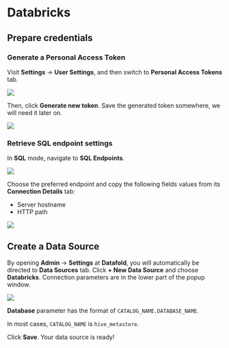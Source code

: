 # Databricks

## Prepare credentials

### Generate a Personal Access Token

Visit **Settings** → **User Settings**, and then switch to **Personal Access Tokens** tab.

![](../../.gitbook/assets/1\_Screen\_Shot\_2022-06-02\_at\_6\_30\_29\_PM.png)

Then, click **Generate new token**. Save the generated token somewhere, we will need it later on.

![](../../.gitbook/assets/2\_Screen\_Shot\_2022-06-02\_at\_6\_31\_22\_PM.png)

### Retrieve SQL endpoint settings

In **SQL** mode, navigate to **SQL Endpoints**.

![](../../.gitbook/assets/3\_Screen\_Shot\_2022-06-02\_at\_6\_36\_38\_PM.png)

Choose the preferred endpoint and copy the following fields values from its **Connection Details** tab:

* Server hostname
* HTTP path

![](../../.gitbook/assets/4\_Screen\_Shot\_2022-06-02\_at\_6\_42\_12\_PM.png)

## Create a Data Source

By opening **Admin** → **Settings** at **Datafold**, you will automatically be directed to **Data Sources** tab. Click **+ New Data Source** and choose **Databricks**. Connection parameters are in the lower part of the popup window.

![](../../.gitbook/assets/5\_Screen\_Shot\_2022-06-02\_at\_6\_43\_53\_PM.png)

**Database** parameter has the format of `CATALOG_NAME.DATABASE_NAME`.

In most cases, `CATALOG_NAME` is `hive_metastore`.

Click **Save**. Your data source is ready!
